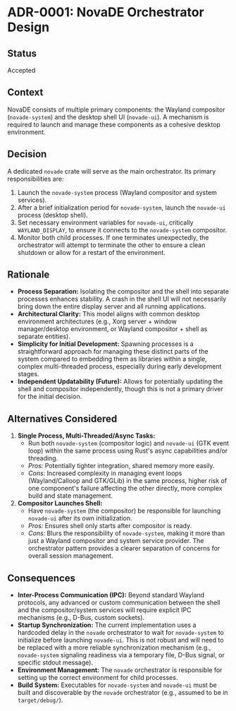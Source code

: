# ADR-0001: NovaDE Orchestrator Design

## Status
Accepted

## Context
NovaDE consists of multiple primary components: the Wayland compositor (`novade-system`) and the desktop shell UI (`novade-ui`). A mechanism is required to launch and manage these components as a cohesive desktop environment.

## Decision
A dedicated `novade` crate will serve as the main orchestrator. Its primary responsibilities are:
1.  Launch the `novade-system` process (Wayland compositor and system services).
2.  After a brief initialization period for `novade-system`, launch the `novade-ui` process (desktop shell).
3.  Set necessary environment variables for `novade-ui`, critically `WAYLAND_DISPLAY`, to ensure it connects to the `novade-system` compositor.
4.  Monitor both child processes. If one terminates unexpectedly, the orchestrator will attempt to terminate the other to ensure a clean shutdown or allow for a restart of the environment.

## Rationale
*   **Process Separation:** Isolating the compositor and the shell into separate processes enhances stability. A crash in the shell UI will not necessarily bring down the entire display server and all running applications.
*   **Architectural Clarity:** This model aligns with common desktop environment architectures (e.g., Xorg server + window manager/desktop environment, or Wayland compositor + shell as separate entities).
*   **Simplicity for Initial Development:** Spawning processes is a straightforward approach for managing these distinct parts of the system compared to embedding them as libraries within a single, complex multi-threaded process, especially during early development stages.
*   **Independent Updatability (Future):** Allows for potentially updating the shell and compositor independently, though this is not a primary driver for the initial decision.

## Alternatives Considered
1.  **Single Process, Multi-Threaded/Async Tasks:**
    *   Run both `novade-system` (compositor logic) and `novade-ui` (GTK event loop) within the same process using Rust's async capabilities and/or threading.
    *   *Pros:* Potentially tighter integration, shared memory more easily.
    *   *Cons:* Increased complexity in managing event loops (Wayland/Calloop and GTK/GLib) in the same process, higher risk of one component's failure affecting the other directly, more complex build and state management.
2.  **Compositor Launches Shell:**
    *   Have `novade-system` (the compositor) be responsible for launching `novade-ui` after its own initialization.
    *   *Pros:* Ensures shell only starts after compositor is ready.
    *   *Cons:* Blurs the responsibility of `novade-system`, making it more than just a Wayland compositor and system service provider. The orchestrator pattern provides a clearer separation of concerns for overall session management.

## Consequences
*   **Inter-Process Communication (IPC):** Beyond standard Wayland protocols, any advanced or custom communication between the shell and the compositor/system services will require explicit IPC mechanisms (e.g., D-Bus, custom sockets).
*   **Startup Synchronization:** The current implementation uses a hardcoded delay in the `novade` orchestrator to wait for `novade-system` to initialize before launching `novade-ui`. This is not robust and will need to be replaced with a more reliable synchronization mechanism (e.g., `novade-system` signaling readiness via a temporary file, D-Bus signal, or specific stdout message).
*   **Environment Management:** The `novade` orchestrator is responsible for setting up the correct environment for child processes.
*   **Build System:** Executables for `novade-system` and `novade-ui` must be built and discoverable by the `novade` orchestrator (e.g., assumed to be in `target/debug/`).
